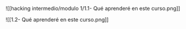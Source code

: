 ![[hacking intermedio/modulo 1/1.1- Qué aprenderé en este curso.png]]

![[1.2- Qué aprenderé en este curso.png]]